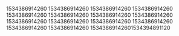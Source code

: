 1534386914260
1534386914260
1534386914260
1534386914260
1534386914260
1534386914260
1534386914260
1534386914260
1534386914260
1534386914260
1534386914260
1534386914260
1534386914260
1534386914260
15343869142601534394891120